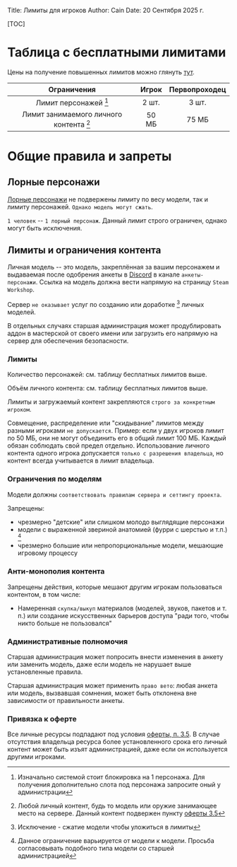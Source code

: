 Title: Лимиты для игроков
Author: Cain
Date: 20 Сентября 2025 г.

[TOC]

# Таблица с бесплатными лимитами
Цены на получение повышенных лимитов можно глянуть [тут](/store).

|Ограничения                                            |Игрок |Первопроходец|
|:-----------------------------------------------------:|:----:|:-----------:|
|Лимит персонажей [^1]                                  |2 шт. |3  шт.       |
|Лимит занимаемого личного контента [^2]                |50 МБ |75 МБ        |

# Общие правила и запреты

## Лорные персонажи
[Лорные персонажи](/lore_char) не подвержены лимиту по весу модели, так и лимиту персонажей. `Однако модель могут сжать`.

`1 человек` -- `1 лорный персонаж`. Данный лимит строго ограничен, однако могут быть исключения.

## Лимиты и ограничения контента
Личная модель -- это модель, закреплённая за вашим персонажем и выдаваемая после одобрения анкеты в [Discord](/discord) в канале `анкеты-персонажи`.
Ссылка на модель должна вести напрямую на страницу `Steam Workshop`.

Сервер `не оказывает` услуг по созданию или доработке [^3] личных моделей.

В отдельных случаях старшая администрация может продублировать аддон в мастерской от своего имени или загрузить его напрямую на сервер для обеспечения безопасности.

### Лимиты
Количество персонажей: см. таблицу бесплатных лимитов выше.

Объём личного контента: см. таблицу бесплатных лимитов выше.

Лимиты и загружаемый контент закрепляются `строго за конкретным игроком`.

Совмещение, распределение или "скидывание" лимитов между разными игроками `не допускается`.
Пример: если у двух игроков лимит по 50 МБ, они не могут объединить его в общий лимит 100 МБ. Каждый обязан соблюдать свой предел отдельно.
Использование личного контента одного игрока допускается `только с разрешения владельца`, но контент всегда учитывается в лимит владельца.

### Ограничения по моделям
Модели должны `соответствовать правилам сервера и сеттингу проекта`.

Запрещены:

- чрезмерно "детские" или слишком молодо выглядящие персонажи
- модели с выраженной звериной анатомией (фурри с шерстью и т.п.) [^4]
- чрезмерно большие или непропорциональные модели, мешающие игровому процессу

### Анти-монополия контента

Запрещены действия, которые мешают другим игрокам пользоваться контентом, в том числе:

- Намеренная `скупка/выкуп` материалов (моделей, звуков, пакетов и т. п.) или создание искусственных барьеров доступа "ради того, чтобы никто больше не пользовался"

### Административные полномочия
Старшая администрация может попросить внести изменения в анкету или заменить модель, даже если модель не нарушает выше установленные правила.

Старшая администрация может применить `право вето`: любая анкета или модель, вызвавшая сомнения, может быть отклонена вне зависимости от правильности анкеты.

### Привязка к оферте
Все личные ресурсы подпадают под условия [оферты, п. 3.5](/wiki/docs/oferta#3-условия-оказания-услуг).
В случае отсутствия владельца ресурса более установленного срока его личный контент может быть изъят администрацией, даже если он используется другими игроками.

[^1]: Изначально системой стоит блокировка на 1 персонажа. Для получения дополнительно слота под персонажа запросите оный у администрации
[^2]: Любой личный контент, будь то модель или оружие занимающее место на сервере. Данный контент подвержен пункту [оферты 3.5](/wiki/docs/oferta#3-условия-оказания-услуг)
[^3]: Исключение - сжатие модели чтобы уложиться в лимиты
[^4]: Данное ограничение варьируется от модели к модели. Просьба согласовывать подобного типа модели со старшей администрацией
